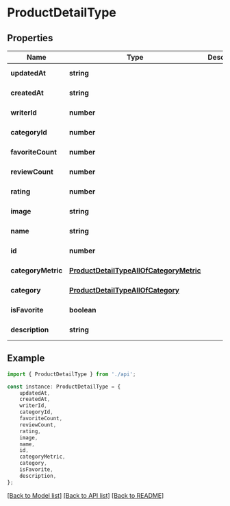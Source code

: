 # ProductDetailType


## Properties

Name | Type | Description | Notes
------------ | ------------- | ------------- | -------------
**updatedAt** | **string** |  | [default to undefined]
**createdAt** | **string** |  | [default to undefined]
**writerId** | **number** |  | [default to undefined]
**categoryId** | **number** |  | [default to undefined]
**favoriteCount** | **number** |  | [default to undefined]
**reviewCount** | **number** |  | [default to undefined]
**rating** | **number** |  | [default to undefined]
**image** | **string** |  | [default to undefined]
**name** | **string** |  | [default to undefined]
**id** | **number** |  | [default to undefined]
**categoryMetric** | [**ProductDetailTypeAllOfCategoryMetric**](ProductDetailTypeAllOfCategoryMetric.md) |  | [default to undefined]
**category** | [**ProductDetailTypeAllOfCategory**](ProductDetailTypeAllOfCategory.md) |  | [default to undefined]
**isFavorite** | **boolean** |  | [default to undefined]
**description** | **string** |  | [default to undefined]

## Example

```typescript
import { ProductDetailType } from './api';

const instance: ProductDetailType = {
    updatedAt,
    createdAt,
    writerId,
    categoryId,
    favoriteCount,
    reviewCount,
    rating,
    image,
    name,
    id,
    categoryMetric,
    category,
    isFavorite,
    description,
};
```

[[Back to Model list]](../README.md#documentation-for-models) [[Back to API list]](../README.md#documentation-for-api-endpoints) [[Back to README]](../README.md)
